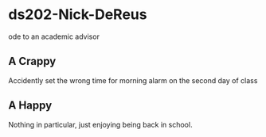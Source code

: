 # ds202-Nick-DeReus
ode to an academic advisor

## A Crappy
Accidently set the wrong time for morning alarm on the second day of class

## A Happy
Nothing in particular, just enjoying being back in school.

